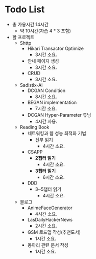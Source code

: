 # Todo List

- 총 가용시간 14시간
  - 약 10시간(자습 4 * 3 포함)
- 할 프로젝트
  - Shttp
    - Hikari Transactor Optimize
      - 3시간 소요.
    - 안내 페이지 생성
      - 3시간 소요.
    - CRUD
      - 3시간 소요.
  - Sadistix-Ai
    - DCGAN Condition
      - 8시간 소요.
    - BEGAN implementation
      - 7시간 소요.
    - DCGAN Hyper-Parameter 튜닝
      - 4시간 사용.
  - Reading Book
    - 네트워킹과 웹 성능 최적화 기법
      - 전부 읽기
        - 4시간 소요.
    - CSAPP
      - **2챕터 읽기**
        - 4시간 소요.
      - **3챕터 읽기**
        - 6시간 소요.
    - DDD
      - 3~5챕터 읽기
        - 4시간 소요.
  - 블로그
    - AnimeFaceGenerator
      - 4시간 소요.
    - LasDailyHackerNews
      - 2시간 소요.
    - GSM 로드맵 작성(추천도서)
      - 1시간 소요.
    - 동아리 관련 문서 작성
      - 1시간 소요.
